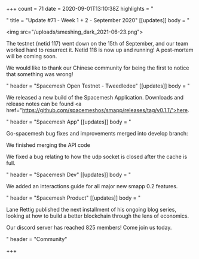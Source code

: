 +++
count = 71
date = 2020-09-01T13:10:38Z
highlights = "<p></p>"
title = "Update #71 - Week 1 + 2 - September 2020"
[[updates]]
body = "<p><img src=\"/uploads/smeshing_dark_2021-06-23.png\"></p><p>The testnet (netid 117) went down on the 15th of September, and our team worked hard to resurrect it. Netid 118 is now up and running! A post-mortem will be coming soon.</p><p>We would like to thank our Chinese community for being the first to notice that something was wrong!</p>"
header = "Spacemesh Open Testnet - Tweedledee"
[[updates]]
body = "<p>We released a new build of the Spacemesh Application. Downloads and release notes can be found <a href=\"https://github.com/spacemeshos/smapp/releases/tag/v0.1.1\">here</a>.</p>"
header = "Spacemesh App"
[[updates]]
body = "<p>Go-spacemesh bug fixes and improvements merged into develop branch:</p><p>We finished merging the API code</p><p>We fixed a bug relating to how the udp socket is closed after the cache is full.</p>"
header = "Spacemesh Dev"
[[updates]]
body = "<p>We added an interactions guide for all major new smapp 0.2 features.</p>"
header = "Spacemesh Product"
[[updates]]
body = "<p>Lane Rettig published the next installment of his ongoing blog series, looking at how to build a better blockchain through the lens of economics.</p><p>Our discord server has reached 825 members! Come join us today.</p>"
header = "Community"

+++
